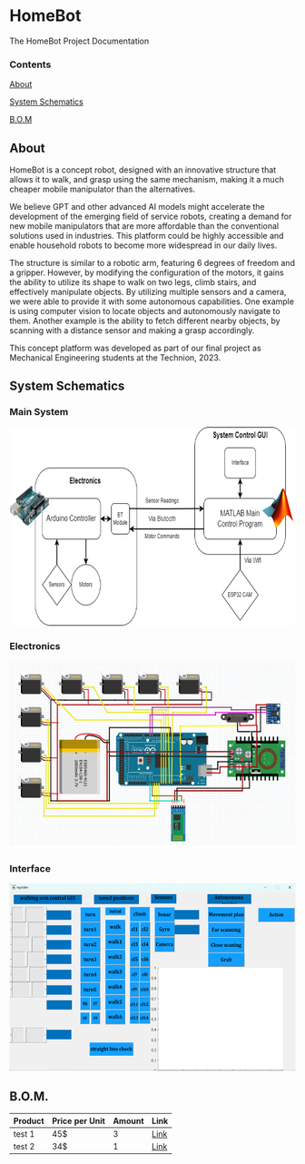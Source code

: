 # HomeBot
The HomeBot Project Documentation

### Contents

[About](##about)

[System Schematics](##systemschematics)

[B.O.M](##bom)

## About
HomeBot is a concept robot, designed with an innovative structure that allows it to walk, and grasp using the same mechanism, making it a much cheaper mobile manipulator than the alternatives.

We believe GPT and other advanced AI models might accelerate the development of the emerging field of service robots, creating a demand for new mobile manipulators that are more affordable than the conventional solutions used in industries. This platform could be highly accessible and enable household robots to become more widespread in our daily lives.

The structure is similar to a robotic arm, featuring 6 degrees of freedom and a gripper. However, by modifying the configuration of the motors, it gains the ability to utilize its shape to walk on two legs, climb stairs, and effectively manipulate objects.
By utilizing multiple sensors and a camera, we were able to provide it with some autonomous capabilities. One example is using computer vision to locate objects and autonomously navigate to them. Another example is the ability to fetch different nearby objects, by scanning with a distance sensor and making a grasp accordingly.

This concept platform was developed as part of our final project as Mechanical Engineering students at the Technion, 2023.


## System Schematics
### Main System
<div align="center"> 
  <img height = "350" src="./Source Code/README Images/Control Scheme.png"> 
</div>

### Electronics
<div align="center"> 
  <img height = "330" src="./Source Code/README Images/Electronics Sceme.png"> 
</div>

### Interface
<div align="center"> 
  <img height = "330" src="./Source Code/README Images/Interface Screenshot.png">
</div>

## B.O.M.
| Product | Price per Unit | Amount | Link | 
|---------|----------------|--------|------|
|test 1 | 45$ | 3 | [Link](https://github.com) |
|test 2 | 34$ | 1 | [Link](https://github.com) |

